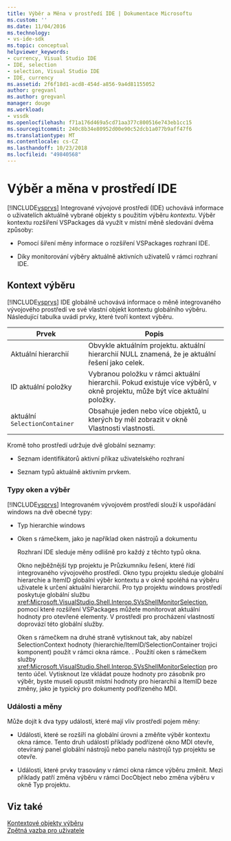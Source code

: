 ```yaml
---
title: Výběr a Měna v prostředí IDE | Dokumentace Microsoftu
ms.custom: ''
ms.date: 11/04/2016
ms.technology:
- vs-ide-sdk
ms.topic: conceptual
helpviewer_keywords:
- currency, Visual Studio IDE
- IDE, selection
- selection, Visual Studio IDE
- IDE, currency
ms.assetid: 2f6f18d1-acd8-454d-a856-9a4d81155052
author: gregvanl
ms.author: gregvanl
manager: douge
ms.workload:
- vssdk
ms.openlocfilehash: f71a176d469a5cd71aa377c800516e743eb1cc15
ms.sourcegitcommit: 240c8b34e80952d00e90c52dcb1a077b9aff47f6
ms.translationtype: MT
ms.contentlocale: cs-CZ
ms.lasthandoff: 10/23/2018
ms.locfileid: "49840568"
---
```

# <a name="selection-and-currency-in-the-ide"></a>Výběr a měna v prostředí IDE
[!INCLUDE[vsprvs](../../code-quality/includes/vsprvs_md.md)] Integrované vývojové prostředí (IDE) uchovává informace o uživatelích aktuálně vybrané objekty s použitím výběru *kontextu*. Výběr kontextu rozšíření VSPackages dá využít v místní měně sledování dvěma způsoby:  
  
-   Pomocí šíření měny informace o rozšíření VSPackages rozhraní IDE.  
  
-   Díky monitorování výběry aktuálně aktivních uživatelů v rámci rozhraní IDE.  
  
## <a name="selection-context"></a>Kontext výběru  
 [!INCLUDE[vsprvs](../../code-quality/includes/vsprvs_md.md)] IDE globálně uchovává informace o měně integrovaného vývojového prostředí ve své vlastní objekt kontextu globálního výběru. Následující tabulka uvádí prvky, které tvoří kontext výběru.  
  
|Prvek|Popis|  
|-------------|-----------------|  
|Aktuální hierarchií|Obvykle aktuálním projektu. aktuální hierarchií NULL znamená, že je aktuální řešení jako celek.|  
|ID aktuální položky|Vybranou položku v rámci aktuální hierarchii. Pokud existuje více výběrů, v okně projektu, může být více aktuální položky.|  
|aktuální `SelectionContainer`|Obsahuje jeden nebo více objektů, u kterých by měl zobrazit v okně Vlastnosti vlastnosti.|  
  
 Kromě toho prostředí udržuje dvě globální seznamy:  
  
-   Seznam identifikátorů aktivní příkaz uživatelského rozhraní  
  
-   Seznam typů aktuálně aktivním prvkem.  
  
### <a name="window-types-and-selection"></a>Typy oken a výběr  
 [!INCLUDE[vsprvs](../../code-quality/includes/vsprvs_md.md)] Integrovaném vývojovém prostředí slouží k uspořádání windows na dvě obecné typy:  
  
- Typ hierarchie windows  
  
- Oken s rámečkem, jako je například oken nástrojů a dokumentu  
  
  Rozhraní IDE sleduje měny odlišně pro každý z těchto typů okna.  
  
  Okno nejběžnější typ projektu je Průzkumníku řešení, které řídí integrovaného vývojového prostředí. Okno typu projektu sleduje globální hierarchie a ItemID globální výběr kontextu a v okně spoléhá na výběru uživatele k určení aktuální hierarchií. Pro typ projektu windows prostředí poskytuje globální službu <xref:Microsoft.VisualStudio.Shell.Interop.SVsShellMonitorSelection>, pomocí které rozšíření VSPackages můžete monitorovat aktuální hodnoty pro otevřené elementy. V prostředí pro procházení vlastností doprovází této globální služby.  
  
  Oken s rámečkem na druhé straně vytisknout tak, aby nabízel SelectionContext hodnoty (hierarchie/ItemID/SelectionContainer trojici komponent) použít v rámci okna rámce. . Použití oken s rámečkem služby <xref:Microsoft.VisualStudio.Shell.Interop.SVsShellMonitorSelection> pro tento účel. Vytisknout lze vkládat pouze hodnoty pro zásobník pro výběr, byste museli opustit místní hodnoty pro hierarchii a ItemID beze změny, jako je typický pro dokumenty podřízeného MDI.  
  
### <a name="events-and-currency"></a>Události a měny  
 Může dojít k dva typy událostí, které mají vliv prostředí pojem měny:  
  
-   Události, které se rozšíří na globální úrovni a změňte výběr kontextu okna rámce. Tento druh událostí příklady podřízené okno MDI otevře, otevíraný panel globální nástrojů nebo panelu nástrojů typ projektu se otevře.  
  
-   Události, které prvky trasovány v rámci okna rámce výběru změnit. Mezi příklady patří změna výběru v rámci DocObject nebo změna výběru v okně Typ projektu.  
  
## <a name="see-also"></a>Viz také  
 [Kontextové objekty výběru](../../extensibility/internals/selection-context-objects.md)   
 [Zpětná vazba pro uživatele](../../extensibility/internals/feedback-to-the-user.md)